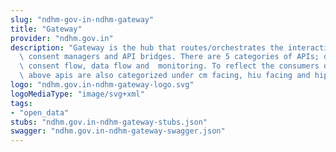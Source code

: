 ```yaml
---
slug: "ndhm-gov-in-ndhm-gateway"
title: "Gateway"
provider: "ndhm.gov.in"
description: "Gateway is the hub that routes/orchestrates the interaction between\
  \ consent managers and API bridges. There are 5 categories of APIs; discovery, link,\
  \ consent flow, data flow and  monitoring. To reflect the consumers of APIs, the\
  \ above apis are also categorized under cm facing, hiu facing and hip facing \n"
logo: "ndhm.gov.in-ndhm-gateway-logo.svg"
logoMediaType: "image/svg+xml"
tags:
- "open_data"
stubs: "ndhm.gov.in-ndhm-gateway-stubs.json"
swagger: "ndhm.gov.in-ndhm-gateway-swagger.json"
---
```

